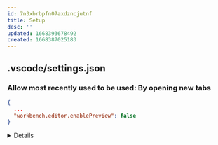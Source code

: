 ```yaml
---
id: 7n3xbrbpfn07axdzncjutnf
title: Setup
desc: ''
updated: 1668393678492
created: 1668387025183
---
```


## .vscode/settings.json

### Allow most recently used to be used: By opening new tabs
```json
{
  ...
  "workbench.editor.enablePreview": false
}
```

<details>
<summary>Details</summary>

How to open note in a new tab, upon lookup?

Visual studio Code appears to only have https://stackoverflow.com/questions/46028295/how-to-pick-from-a-list-of-previously-opened-files-in-visual-studio-code most recently used out of the notes that were opened. And default behavior of dendron lookup appears to be to open notes inside the same tab, which renders View: Show All Editors By Most Recently Used useless (since it will always be the same file).
</details>
